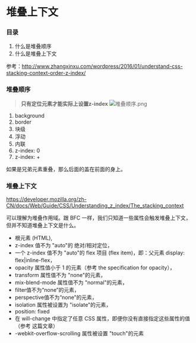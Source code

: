 # 堆叠上下文

### 目录
1. 什么是堆叠顺序
2. 什么是堆叠上下文 

参考：http://www.zhangxinxu.com/wordpress/2016/01/understand-css-stacking-context-order-z-index/

### 堆叠顺序
> **只有定位元素才能实际上设置z-index**
![堆叠顺序.png](https://i.loli.net/2018/05/26/5b0857032c52a.png)
1. background
2. border
3. 块级
4. 浮动
5. 内联
6. z-index: 0
7. z-index: +   

如果是兄弟元素重叠，那么后面的盖在前面的身上。

### 堆叠上下文

https://developer.mozilla.org/zh-CN/docs/Web/Guide/CSS/Understanding_z_index/The_stacking_context

可以理解为堆叠作用域。跟 BFC 一样，我们只知道一些属性会触发堆叠上下文，但并不知道堆叠上下文是什么。

- 根元素 (HTML),
- z-index 值不为 "auto"的 绝对/相对定位，
- 一个 z-index 值不为 "auto"的 flex 项目 (flex item)，即：父元素 display: flex|inline-flex，
- opacity 属性值小于 1 的元素（参考 the specification for opacity），
- transform 属性值不为 "none"的元素，
- mix-blend-mode 属性值不为 "normal"的元素，
- filter值不为“none”的元素，
- perspective值不为“none”的元素，
- isolation 属性被设置为 "isolate"的元素，
- position: fixed
- 在 will-change 中指定了任意 CSS 属性，即便你没有直接指定这些属性的值（参考 这篇文章）
- -webkit-overflow-scrolling 属性被设置 "touch"的元素

